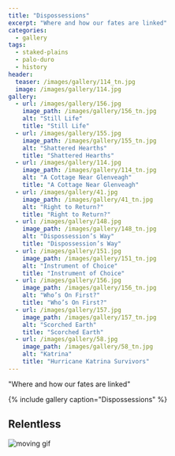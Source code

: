 ```yaml
---
title: "Dispossessions"
excerpt: "Where and how our fates are linked"
categories:
  - gallery
tags:
  - staked-plains
  - palo-duro
  - history
header:
  teaser: /images/gallery/114_tn.jpg
  image: /images/gallery/114.jpg
gallery:
  - url: /images/gallery/156.jpg
    image_path: /images/gallery/156_tn.jpg
    alt: "Still Life"
    title: "Still Life"
  - url: /images/gallery/155.jpg
    image_path: /images/gallery/155_tn.jpg
    alt: "Shattered Hearths"
    title: "Shattered Hearths"    
  - url: /images/gallery/114.jpg
    image_path: /images/gallery/114_tn.jpg
    alt: "A Cottage Near Glenveagh"
    title: "A Cottage Near Glenveagh"
  - url: /images/gallery/41.jpg
    image_path: /images/gallery/41_tn.jpg
    alt: "Right to Return?"
    title: "Right to Return?"    
  - url: /images/gallery/148.jpg
    image_path: /images/gallery/148_tn.jpg
    alt: "Dispossession’s Way"
    title: "Dispossession’s Way"
  - url: /images/gallery/151.jpg
    image_path: /images/gallery/151_tn.jpg
    alt: "Instrument of Choice"
    title: "Instrument of Choice"
  - url: /images/gallery/156.jpg
    image_path: /images/gallery/156_tn.jpg
    alt: "Who’s On First?"
    title: "Who’s On First?"    
  - url: /images/gallery/157.jpg
    image_path: /images/gallery/157_tn.jpg
    alt: "Scorched Earth"
    title: "Scorched Earth"   
  - url: /images/gallery/58.jpg
    image_path: /images/gallery/58_tn.jpg
    alt: "Katrina"
    title: "Hurricane Katrina Survivors"
---
```

"Where and how our fates are linked"

{% include gallery caption="Dispossessions" %}

## Relentless
![moving gif](/images/gallery/138.gif)
